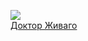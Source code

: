 ![](/books/prose_classic/Борис%20Леонидович%20Пастернак/Доктор%20Живаго.jpg)  
[Доктор Живаго](/books/prose_classic/Борис%20Леонидович%20Пастернак/Доктор%20Живаго)